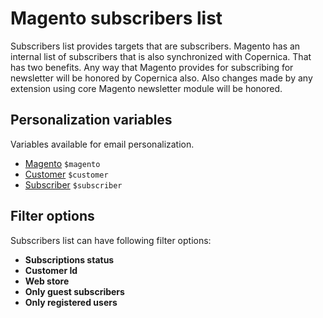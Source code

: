 # Magento subscribers list

Subscribers list provides targets that are subscribers. Magento has an internal 
list of subscribers that is also synchronized with Copernica. That has two 
benefits. Any way that Magento provides for subscribing for newsletter will be 
honored by Copernica also. Also changes made by any extension using core Magento 
newsletter module will be honored.

## Personalization variables

Variables available for email personalization.

- [Magento](copernica-docs:MarketingSuite/magento-integration/object/magento) `$magento` 
- [Customer](copernica-docs:MarketingSuite/magento-integration/object/customer) `$customer`
- [Subscriber](copernica-docs:MarketingSuite/magento-integration/object/subscriber) `$subscriber`

## Filter options

Subscribers list can have following filter options:

* **Subscriptions status**
* **Customer Id**
* **Web store**
* **Only guest subscribers**
* **Only registered users**
